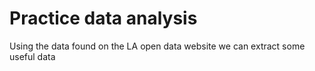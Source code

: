 # Practice data analysis
Using the data found on the LA open data website we can extract some useful data
